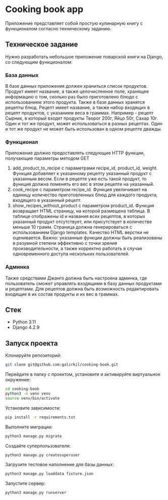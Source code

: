 # Cooking book app

Приложение представляет собой простую кулинарную книгу с функционалом согласно
техническому
заданию.

## Техническое задание

Нужно разработать небольшое приложение поварской книги на Django, со следующим
функционалом:

### База данных

В базе данных приложения должен храниться список продуктов. Продукт имеет
название, а также целочисленное поле, хранящее информацию о том, сколько раз
было приготовлено блюдо с использованием этого продукта. Также в базе данных
хранятся рецепты блюд. Рецепт имеет название, а также набор входящих в рецепт
продуктов, с указанием веса в граммах.
Например - рецепт Сырник, в который входят продукты Творог 200г, Яйцо 50г,
Сахар 10г.
Один и тот же продукт, может использоваться в разных рецептах. Один и тот же
продукт не может быть использован в одном рецепте дважды.

### Функционал

Приложение должно предоставлять следующие HTTP функции, получающие параметры
методом GET

1. add_product_to_recipe с параметрами recipe_id, product_id, weight. Функция
   добавляет к указанному рецепту указанный продукт с указанным весом. Если в
   рецепте уже есть такой продукт, то функция должна поменять его вес в этом
   рецепте на указанный.
2. cook_recipe c параметром recipe_id. Функция увеличивает на единицу
   количество приготовленных блюд для каждого продукта, входящего в указанный
   рецепт.
3. show_recipes_without_product с параметром product_id. Функция возвращает
   HTML страницу, на которой размещена таблица. В таблице отображены id и
   названия всех рецептов, в которых указанный продукт отсутствует, или
   присутствует в количестве меньше 10 грамм. Страница должна генерироваться с
   использованием Django templates. Качество HTML верстки не оценивается.
   Важно: указанные функции должны быть реализованы в разумной степени
   эффективно с точки зрения производительности, а также корректно работать в
   случае одновременного доступа нескольких пользователей.

### Админка

Также средствами Джанго должна быть настроена админка, где пользователь сможет
управлять входящими в базу данных продуктами и рецептами. Для рецептов должна
быть возможность редактировать входящие в их состав продукты и их вес в
граммах.

## Стек

- Python 3.11
- Django 4.2.9

## Запуск проекта

Клонируйте репозиторий:

```bash
git clone git@github.com:galirkil/cooking-book.git
```

Перейдите в папку с проектом, установите и активируйте виртуальное окружение:

```bash
cd cooking-book
python3 -m venv venv
source venv/bin/activate
```

Установите зависимости:

```bash
pip install -r requirements.txt
```

Выполните миграции:

```bash
python3 manage.py migrate
```

Создайте суперпользователя:

```bash
python3 manage.py createsuperuser
```

Загрузите тестовое наполнение для базы данных:

```bash
python3 manage.py loaddata fixture.json
```

Запустите сервер:

```bash
python3 manage.py runserver
```

